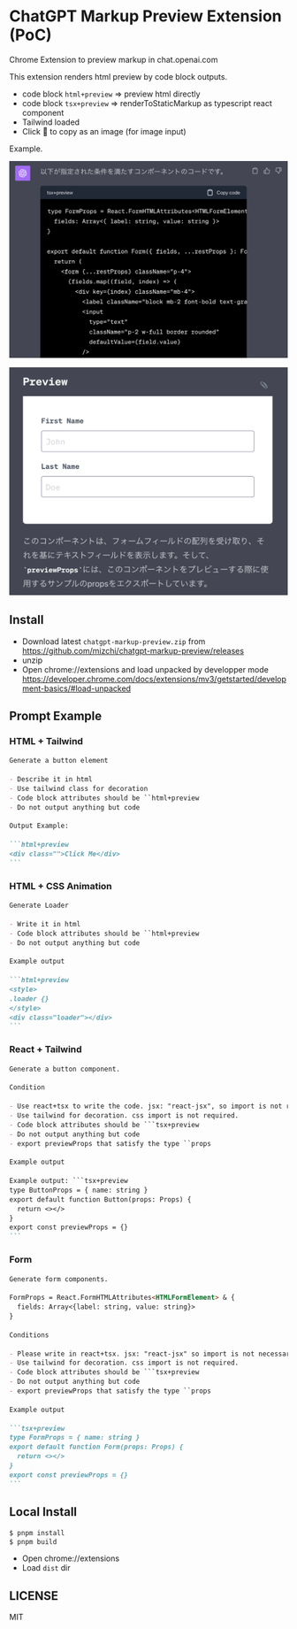 # ChatGPT Markup Preview Extension (PoC)

Chrome Extension to preview markup in chat.openai.com

This extension renders html preview by code block outputs.

- code block `html+preview` => preview html directly
- code block `tsx+preview` => renderToStaticMarkup as typescript react component
- Tailwind loaded
- Click 📎 to copy as an image (for image input)

Example.

![Alt text](assets/image0.png)

![Alt text](assets/image1.png)

## Install

- Download latest `chatgpt-markup-preview.zip` from https://github.com/mizchi/chatgpt-markup-preview/releases
- unzip
- Open chrome://extensions and load unpacked by developper mode https://developer.chrome.com/docs/extensions/mv3/getstarted/development-basics/#load-unpacked

## Prompt Example

### HTML + Tailwind

````markdown
Generate a button element

- Describe it in html
- Use tailwind class for decoration
- Code block attributes should be ``html+preview
- Do not output anything but code

Output Example:

```html+preview
<div class="">Click Me</div>
```
````

### HTML + CSS Animation

````markdown
Generate Loader

- Write it in html
- Code block attributes should be ``html+preview
- Do not output anything but code

Example output

```html+preview
<style>
.loader {}
</style>
<div class="loader"></div>
```
````

### React + Tailwind

````markdown
Generate a button component.

Condition

- Use react+tsx to write the code. jsx: "react-jsx", so import is not required.
- Use tailwind for decoration. css import is not required.
- Code block attributes should be ```tsx+preview
- Do not output anything but code
- export previewProps that satisfy the type ``props

Example output

Example output: ```tsx+preview
type ButtonProps = { name: string }
export default function Button(props: Props) {
  return <></>
}
export const previewProps = {}
```
````

### Form

````markdown
Generate form components.

FormProps = React.FormHTMLAttributes<HTMLFormElement> & {
  fields: Array<{label: string, value: string}>
}

Conditions

- Please write in react+tsx. jsx: "react-jsx" so import is not necessary.
- Use tailwind for decoration. css import is not required.
- Code block attributes should be ```tsx+preview
- Do not output anything but code
- export previewProps that satisfy the type ``props

Example output

```tsx+preview
type FormProps = { name: string }
export default function Form(props: Props) {
  return <></>
}
export const previewProps = {}
```
````

## Local Install

```
$ pnpm install
$ pnpm build
```

- Open chrome://extensions
- Load `dist` dir

## LICENSE

MIT